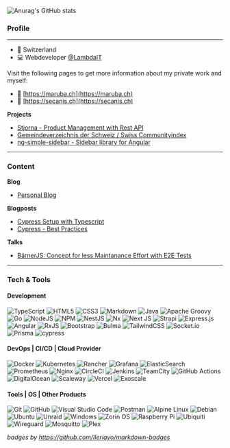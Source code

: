 ![Anurag's GitHub stats](https://github-readme-stats.vercel.app/api?username=matthiasbaldi&count_private=true&show_icons=true&theme=dark)

### Profile

***

- 📌 Switzerland
- 💻 Webdeveloper [@LambdaIT](https://lambda-it.ch)

Visit the following pages to get more information about my private work and myself:

- 👦 [https://maruba.ch](https://maruba.ch)
- 🙌 [https://secanis.ch](https://secanis.ch)

**Projects**

- [Stjorna - Product Management with Rest API](https://stjorna.secanis.ch/)
- [Gemeindeverzeichnis der Schweiz / Swiss Communityindex](https://gemeindeverzeichnis.ch/)
- [ng-simple-sidebar - Sidebar library for Angular](https://secanis.github.io/ng-simple-sidebar/)

***

### Content

**Blog**
 - [Personal Blog](https://maruba.ch/blog)

**Blogposts**

- [Cypress Setup with Typescript](https://lambda-it.ch/blog/post/setup-e2e-cypress-tests-angular)
- [Cypress - Best Practices](https://lambda-it.ch/blog/post/best-practices-with-cypress)

**Talks**

- [BärnerJS: Concept for less Maintanance Effort with E2E Tests](https://lambda-it.ch/cypress_baernerjs.pdf)

***

### Tech & Tools

#### Development

![TypeScript](https://img.shields.io/badge/typescript-%23007ACC.svg?style=for-the-badge&logo=typescript&logoColor=white)
![HTML5](https://img.shields.io/badge/html5-%23E34F26.svg?style=for-the-badge&logo=html5&logoColor=white)
![CSS3](https://img.shields.io/badge/css3-%231572B6.svg?style=for-the-badge&logo=css3&logoColor=white)
![Markdown](https://img.shields.io/badge/markdown-%23000000.svg?style=for-the-badge&logo=markdown&logoColor=white)
![Java](https://img.shields.io/badge/java-%23ED8B00.svg?style=for-the-badge&logo=java&logoColor=white)
![Apache Groovy](https://img.shields.io/badge/Apache%20Groovy-4298B8.svg?style=for-the-badge&logo=Apache+Groovy&logoColor=white)
![Go](https://img.shields.io/badge/go-%2300ADD8.svg?style=for-the-badge&logo=go&logoColor=white)
![NodeJS](https://img.shields.io/badge/node.js-6DA55F?style=for-the-badge&logo=node.js&logoColor=white)
![NPM](https://img.shields.io/badge/NPM-%23000000.svg?style=for-the-badge&logo=npm&logoColor=white)
![NestJS](https://img.shields.io/badge/nestjs-%23E0234E.svg?style=for-the-badge&logo=nestjs&logoColor=white)
![Nx](https://img.shields.io/badge/nx-143055?style=for-the-badge&logo=nx&logoColor=white)
![Next JS](https://img.shields.io/badge/Next-black?style=for-the-badge&logo=next.js&logoColor=white)
![Strapi](https://img.shields.io/badge/strapi-%232E7EEA.svg?style=for-the-badge&logo=strapi&logoColor=white)
![Express.js](https://img.shields.io/badge/express.js-%23404d59.svg?style=for-the-badge&logo=express&logoColor=%2361DAFB)
![Angular](https://img.shields.io/badge/angular-%23DD0031.svg?style=for-the-badge&logo=angular&logoColor=white)
![RxJS](https://img.shields.io/badge/rxjs-%23B7178C.svg?style=for-the-badge&logo=reactivex&logoColor=white)
![Bootstrap](https://img.shields.io/badge/bootstrap-%23563D7C.svg?style=for-the-badge&logo=bootstrap&logoColor=white)
![Bulma](https://img.shields.io/badge/bulma-00D0B1?style=for-the-badge&logo=bulma&logoColor=white)
![TailwindCSS](https://img.shields.io/badge/tailwindcss-%2338B2AC.svg?style=for-the-badge&logo=tailwind-css&logoColor=white)
![Socket.io](https://img.shields.io/badge/Socket.io-black?style=for-the-badge&logo=socket.io&badgeColor=010101)
![Prisma](https://img.shields.io/badge/Prisma-3982CE?style=for-the-badge&logo=Prisma&logoColor=white)
![cypress](https://img.shields.io/badge/-cypress-%23E5E5E5?style=for-the-badge&logo=cypress&logoColor=058a5e)

#### DevOps | CI/CD | Cloud Provider

![Docker](https://img.shields.io/badge/docker-%230db7ed.svg?style=for-the-badge&logo=docker&logoColor=white)
![Kubernetes](https://img.shields.io/badge/kubernetes-%23326ce5.svg?style=for-the-badge&logo=kubernetes&logoColor=white)
![Rancher](https://img.shields.io/badge/rancher-%230075A8.svg?style=for-the-badge&logo=rancher&logoColor=white)
![Grafana](https://img.shields.io/badge/grafana-%23F46800.svg?style=for-the-badge&logo=grafana&logoColor=white)
![ElasticSearch](https://img.shields.io/badge/-ElasticSearch-005571?style=for-the-badge&logo=elasticsearch)
![Prometheus](https://img.shields.io/badge/Prometheus-E6522C?style=for-the-badge&logo=Prometheus&logoColor=white)
![Nginx](https://img.shields.io/badge/nginx-%23009639.svg?style=for-the-badge&logo=nginx&logoColor=white)
![CircleCI](https://img.shields.io/badge/circle%20ci-%23161616.svg?style=for-the-badge&logo=circleci&logoColor=white)
![Jenkins](https://img.shields.io/badge/jenkins-%232C5263.svg?style=for-the-badge&logo=jenkins&logoColor=white)
![TeamCity](https://img.shields.io/badge/teamcity-000000.svg?style=for-the-badge&logo=teamcity&logoColor=white)
![GitHub Actions](https://img.shields.io/badge/github%20actions-%232671E5.svg?style=for-the-badge&logo=githubactions&logoColor=white)
![DigitalOcean](https://img.shields.io/badge/DigitalOcean-%230167ff.svg?style=for-the-badge&logo=digitalOcean&logoColor=white)
![Scaleway](https://img.shields.io/badge/SCALEWAY-%234f0599.svg?style=for-the-badge&logo=scaleway&logoColor=white)
![Vercel](https://img.shields.io/badge/vercel-%23000000.svg?style=for-the-badge&logo=vercel&logoColor=white)
![Exoscale](https://img.shields.io/badge/Exoscale-%23DD0031.svg?style=for-the-badge&logo=&logoColor=white)

#### Tools | OS | Other Products

![Git](https://img.shields.io/badge/git-%23F05033.svg?style=for-the-badge&logo=git&logoColor=white)
![GitHub](https://img.shields.io/badge/github-%23121011.svg?style=for-the-badge&logo=github&logoColor=white)
![Visual Studio Code](https://img.shields.io/badge/Visual%20Studio%20Code-0078d7.svg?style=for-the-badge&logo=visual-studio-code&logoColor=white)
![Postman](https://img.shields.io/badge/Postman-FF6C37?style=for-the-badge&logo=postman&logoColor=white)
![Alpine Linux](https://img.shields.io/badge/Alpine_Linux-%230D597F.svg?style=for-the-badge&logo=alpine-linux&logoColor=white)
![Debian](https://img.shields.io/badge/Debian-D70A53?style=for-the-badge&logo=debian&logoColor=white)
![Ubuntu](https://img.shields.io/badge/Ubuntu-E95420?style=for-the-badge&logo=ubuntu&logoColor=white)
![Unraid](https://img.shields.io/badge/unraid-%23F15A2C.svg?style=for-the-badge&logo=unraid&logoColor=white)
![Windows](https://img.shields.io/badge/Windows-0078D6?style=for-the-badge&logo=windows&logoColor=white)
![Zorin OS](https://img.shields.io/badge/-Zorin%20OS-%2310AAEB?style=for-the-badge&logo=zorin&logoColor=white)
![Raspberry Pi](https://img.shields.io/badge/-RaspberryPi-C51A4A?style=for-the-badge&logo=Raspberry-Pi)
![Ubiquiti](https://img.shields.io/badge/ubiquiti-%230559C9.svg?style=for-the-badge&logo=ubiquiti&logoColor=white)
![Wireguard](https://img.shields.io/badge/wireguard-%2388171A.svg?style=for-the-badge&logo=wireguard&logoColor=white)
![Mosquitto](https://img.shields.io/badge/mosquitto-%233C5280.svg?style=for-the-badge&logo=eclipsemosquitto&logoColor=white)
![Plex](https://img.shields.io/badge/plex-%23E5A00D.svg?style=for-the-badge&logo=plex&logoColor=white)


*badges by https://github.com/Ileriayo/markdown-badges*
